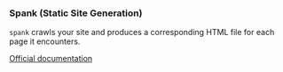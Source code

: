 ### Spank (Static Site Generation)

`spank` crawls your site and produces a corresponding HTML file for each page it encounters.

[Official documentation](https://github.com/roxiness/spank)